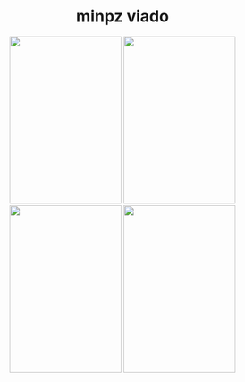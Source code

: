 <h1 align="center">minpz viado</h1>
<p align="center">
<a href="https://github.com/Yumiih/Skins/blob/main/README.md">
    <img src="https://cdn.discordapp.com/attachments/970756987488960512/1097621226513498143/FpU-FjtWAAI3E3b.png"
         width="200"
         height="300"></a>
    <a href="https://github.com/Yumiih/Skins/blob/main/README.md">
    <img src="https://cdn.discordapp.com/attachments/1051347983662325840/1058963579912605786/IMG_20191113_215529_116.png"
         width="200"
         height="300"></a>
    <a href="https://github.com/Yumiih/Skins/blob/main/README.md">
    <img src="https://cdn.discordapp.com/attachments/1051347983662325840/1058960060266598411/unknown.png"
         width="200"
         height="300"></a>
        <a href="https://github.com/Yumiih/Skins/blob/main/README.md">
    <img src="https://cdn.discordapp.com/attachments/640948562540363805/897987340956471326/IMG_20191202_114535981.png"
         width="200"
         height="300"></a>

</p>
